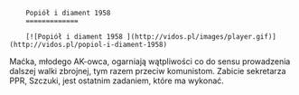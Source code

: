 
        Popiół i diament 1958 
        =============
        
        [![Popiół i diament 1958 ](http://vidos.pl/images/player.gif)](http://vidos.pl/popiol-i-diament-1958)
        
        
 Maćka, młodego AK-owca, ogarniają wątpliwości co do sensu prowadzenia dalszej walki zbrojnej, tym razem przeciw komunistom. Zabicie sekretarza PPR, Szczuki, jest ostatnim zadaniem, które ma wykonać.
    